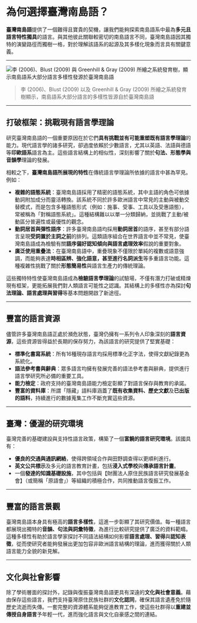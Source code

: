 # 為何選擇臺灣南島語？

**臺灣南島語**提供了一個難得且寶貴的契機，讓我們能夠探索南島語系中最為**多元且語言特性獨具**的語言。與其他彼此關聯較密切的南島語言不同，臺灣南島語因其獨特的演變路徑而獨樹一格，對於理解該語系的起源及其多樣化現象而言具有關鍵意義。

---

![李 (2006)、Blust (2009) 與 Greenhill & Gray (2009) 所繪之系統發育樹，顯示南島語系大部分語言多樣性發源於臺灣南島語](https://ai4commsci.gitbook.io/~gitbook/image?url=https%3A%2F%2F1453197910-files.gitbook.io%2F%7E%2Ffiles%2Fv0%2Fb%2Fgitbook-x-prod.appspot.com%2Fo%2Fspaces%252FVETgkt5DVZWXBIolTyjW%252Fuploads%252F5HMfECI0Sw8Xl4JHxhKI%252FScreenshot%25202024-10-09%2520at%25202.18.12%2520PM.png%3Falt%3Dmedia%26token%3D31d8b335-b136-44ef-b25f-9fa884cfc034&width=768&dpr=2&quality=100&sign=e345bb41&sv=2)

> 李 (2006)、Blust (2009) 以及 Greenhill & Gray (2009) 所繪之系統發育樹顯示，南島語系大部分語言的多樣性皆源自於臺灣南島語

---

## 打破框架：挑戰現有語言學理論

研究臺灣南島語的一個重要原因在於它們**具有挑戰並有可能重塑既有語言學理論**的能力。現代語言學的諸多研究，卻過度依賴於少數語言，尤其以英語、法語與德語等**印歐語系**語言為主。這些語言結構上的相似性，深刻影響了關於**句法、形態學與音韻學**理論的發展。

相較之下，**臺灣南島語所展現的特性**在傳統語言學理論所依據的語言中甚為罕見。例如：

- **複雜的語態系統**：臺灣南島語採用了精密的語態系統，其中主語的角色可依據動詞附加成分而靈活轉換。該系統不同於許多歐洲語言中常見的主動與被動交替模式，而是包含多種語態形式（例如：施事、受事、工具以及受惠語態），常被稱為「對稱語態系統」。這種結構難以以單一分類歸納，並挑戰了主動/被動區分普遍性或最優性的觀念。
- **動詞居首與彈性語序**：許多臺灣南島語均採用**動詞居首**的語序，甚至有部分語言呈現**受詞置於主詞之前**的排列。這類語序組合在世界語言中並不常見，使臺灣南島語成為檢驗有關**語序偏好認知傾向與語言處理效率**假說的重要對象。
- **廣泛使用重疊法**：在臺灣南島語中，重疊現象不僅限於單純的複數或語意強調，而能夠表達**時相區辨、強化語意，甚至進行名詞派生**等多重語言功能。這種複雜性挑戰了關於**形態簡易性**與語言生產力的傳統理論。

這些獨特特性使臺灣南島語成為**檢驗語言學理論**的試驗場，不僅有潛力打破或精煉現有框架，更能拓展我們對人類語言可能性之認識。其結構上的多樣性亦為探討**句法理論、語言處理與習得**等基本問題開啟了新途徑。

---

## 豐富的語言資源

儘管許多臺灣南島語正處於瀕危狀態，臺灣仍擁有一系列令人印象深刻的**語言資源**，這些資源皆得益於長期的保存努力，為該語言的研究提供了堅實基礎：

- **標準化書寫系統**：所有16種現存語言均採用標準化正字法，使得文獻紀錄更為系統化。
- **語法參考書與辭典**：眾多語言均擁有發展完善的語法參考書與辭典，提供進行語言學研究所必備的重要工具。
- **能力檢定**：政府支持的臺灣南島語能力檢定彰顯了對語言保存與教育的承諾。
- **豐富的資料庫**：所謂「隱藏」語料庫涵蓋了**既有收集資料、歷史文獻**及**已出版的語料**，持續進行的數據蒐集工作不斷充實這些資源。

---

## 臺灣：優渥的研究環境

臺灣完善的基礎建設與支持性語言政策，構築了一個**富饒的語言研究環境**。該國具有：

- **優良的交通與通訊網絡**，使得跨領域合作與田野調查得以更順利進行。
- **英文公共標示**及多元的語言教育計畫，包括**浸入式學校**與**傳承語言計畫**。
- 一個**發達的知識基礎設施**，其中包括與【財團法人原住民族語言研究發展基金會】（或簡稱「原語會」）等組織的積極合作，共同推動語言復振工作。

---

## 豐富的語言景觀

臺灣南島語本身具有極高的**語言多樣性**，這進一步彰顯了其研究價值。每一種語言都展現出獨特的**音韻、句法與詞彙特徵**，為進行比較研究提供了廣泛的資料範疇。這種多樣性有助於語言學家探討不同語法結構如何影響**語言處理、習得**與**認知表徵**，從而使研究者能夠發展出更加包容非歐洲語言結構的理論，進而獲得關於人類語言能力全貌的新見解。

---

## 文化與社會影響

除了學術層面的探討外，記錄與復振臺灣南島語更具有深遠的**文化與社會意義**。藉由保存這些語言，我們支持臺灣原住民族社群的**文化認同**，確保其語言遺產免於隨歷史流逝而失傳。一套完整的資源體系能夠促進教育工作，使這些社群得以**重建並傳授自身語言**予年輕一代，進而強化語言與文化自豪感之間的連結。
